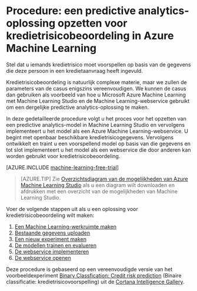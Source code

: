 <properties
    pageTitle="Een predictive analytics-oplossing voor kredietrisico met Machine Learning | Microsoft Azure"
    description="Een gedetailleerde procedure voor het maken van een predictive analytics-oplossing voor kredietrisicobeoordeling in Azure Machine Learning Studio."
    keywords="kredietrisico, predictive analytics-oplossing, risico-evaluatie"
    services="machine-learning"
    documentationCenter=""
    authors="garyericson"
    manager="jhubbard"
    editor="cgronlun"/>

<tags
    ms.service="machine-learning"
    ms.workload="data-services"
    ms.tgt_pltfrm="na"
    ms.devlang="na"
    ms.topic="get-started-article"
    ms.date="09/16/2016"
    ms.author="garye"/>



# Procedure: een predictive analytics-oplossing opzetten voor kredietrisicobeoordeling in Azure Machine Learning

Stel dat u iemands kredietrisico moet voorspellen op basis van de gegevens die deze persoon in een kredietaanvraag heeft ingevuld.  

Kredietrisicobeoordeling is natuurlijk complexe materie, maar we zullen de parameters van de casus enigszins vereenvoudigen. We kunnen de casus dan gebruiken als voorbeeld van hoe u Microsoft Azure Machine Learning met Machine Learning Studio en de Machine Learning-webservice gebruikt om een dergelijke predictive analytics-oplossing te maken.  

In deze gedetailleerde procedure volgt u het proces voor het opzetten van een predictive analytics-model in Machine Learning Studio en vervolgens implementeert u het model als een Azure Machine Learning-webservice. U begint met openbaar beschikbare kredietrisicogegevens. Vervolgens ontwikkelt en traint u een voorspellend model op basis van die gegevens en tot slot implementeert u het model als een webservice die door anderen kan worden gebruikt voor kredietrisicobeoordeling.

[AZURE.INCLUDE [machine-learning-free-trial](../../includes/machine-learning-free-trial.md)]

<!-- -->

>[AZURE.TIP] Zie [Overzichtsdiagram van de mogelijkheden van Azure Machine Learning Studio](machine-learning-studio-overview-diagram.md) als u een diagram wilt downloaden en afdrukken met een overzicht van de mogelijkheden van Machine Learning Studio.

Voer de volgende stappen uit als u een oplossing voor kredietrisicobeoordeling wilt maken:  

1.  [Een Machine Learning-werkruimte maken](machine-learning-walkthrough-1-create-ml-workspace.md)
2.  [Bestaande gegevens uploaden](machine-learning-walkthrough-2-upload-data.md)
3.  [Een nieuw experiment maken](machine-learning-walkthrough-3-create-new-experiment.md)
4.  [De modellen trainen en evalueren](machine-learning-walkthrough-4-train-and-evaluate-models.md)
5.  [De webservice implementeren](machine-learning-walkthrough-5-publish-web-service.md)
6.  [De webservice openen](machine-learning-walkthrough-6-access-web-service.md)

Deze procedure is gebaseerd op een vereenvoudigde versie van het voorbeeldexperiment [Binary Classfication: Credit risk prediction](http://go.microsoft.com/fwlink/?LinkID=525270) (Binaire classificatie: kredietrisicovoorspelling) uit de [Cortana Intelligence Gallery](http://gallery.cortanaintelligence.com/).



<!--HONumber=Sep16_HO3-->


